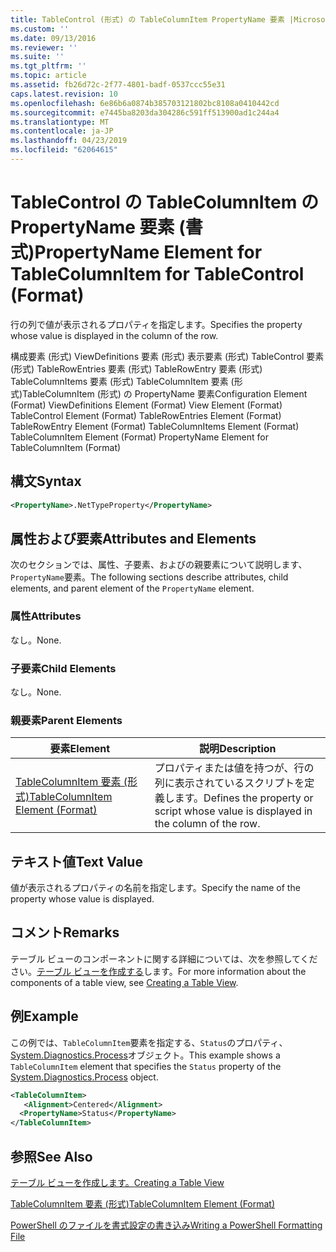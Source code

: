 ```yaml
---
title: TableControl (形式) の TableColumnItem PropertyName 要素 |Microsoft Docs
ms.custom: ''
ms.date: 09/13/2016
ms.reviewer: ''
ms.suite: ''
ms.tgt_pltfrm: ''
ms.topic: article
ms.assetid: fb26d72c-2f77-4801-badf-0537ccc55e31
caps.latest.revision: 10
ms.openlocfilehash: 6e86b6a0874b385703121802bc8108a0410442cd
ms.sourcegitcommit: e7445ba8203da304286c591ff513900ad1c244a4
ms.translationtype: MT
ms.contentlocale: ja-JP
ms.lasthandoff: 04/23/2019
ms.locfileid: "62064615"
---
```

# <a name="propertyname-element-for-tablecolumnitem-for-tablecontrol-format"></a><span data-ttu-id="e1d95-102">TableControl の TableColumnItem の PropertyName 要素 (書式)</span><span class="sxs-lookup"><span data-stu-id="e1d95-102">PropertyName Element for TableColumnItem for TableControl (Format)</span></span>

<span data-ttu-id="e1d95-103">行の列で値が表示されるプロパティを指定します。</span><span class="sxs-lookup"><span data-stu-id="e1d95-103">Specifies the property whose value is displayed in the column of the row.</span></span>

<span data-ttu-id="e1d95-104">構成要素 (形式) ViewDefinitions 要素 (形式) 表示要素 (形式) TableControl 要素 (形式) TableRowEntries 要素 (形式) TableRowEntry 要素 (形式) TableColumnItems 要素 (形式) TableColumnItem 要素 (形式)TableColumnItem (形式) の PropertyName 要素</span><span class="sxs-lookup"><span data-stu-id="e1d95-104">Configuration Element (Format) ViewDefinitions Element (Format) View Element (Format) TableControl Element (Format) TableRowEntries Element (Format) TableRowEntry Element (Format) TableColumnItems Element (Format) TableColumnItem Element (Format) PropertyName Element for TableColumnItem (Format)</span></span>

## <a name="syntax"></a><span data-ttu-id="e1d95-105">構文</span><span class="sxs-lookup"><span data-stu-id="e1d95-105">Syntax</span></span>

```xml
<PropertyName>.NetTypeProperty</PropertyName>
```

## <a name="attributes-and-elements"></a><span data-ttu-id="e1d95-106">属性および要素</span><span class="sxs-lookup"><span data-stu-id="e1d95-106">Attributes and Elements</span></span>

<span data-ttu-id="e1d95-107">次のセクションでは、属性、子要素、およびの親要素について説明します、`PropertyName`要素。</span><span class="sxs-lookup"><span data-stu-id="e1d95-107">The following sections describe attributes, child elements, and parent element of the `PropertyName` element.</span></span>

### <a name="attributes"></a><span data-ttu-id="e1d95-108">属性</span><span class="sxs-lookup"><span data-stu-id="e1d95-108">Attributes</span></span>

<span data-ttu-id="e1d95-109">なし。</span><span class="sxs-lookup"><span data-stu-id="e1d95-109">None.</span></span>

### <a name="child-elements"></a><span data-ttu-id="e1d95-110">子要素</span><span class="sxs-lookup"><span data-stu-id="e1d95-110">Child Elements</span></span>

<span data-ttu-id="e1d95-111">なし。</span><span class="sxs-lookup"><span data-stu-id="e1d95-111">None.</span></span>

### <a name="parent-elements"></a><span data-ttu-id="e1d95-112">親要素</span><span class="sxs-lookup"><span data-stu-id="e1d95-112">Parent Elements</span></span>

|<span data-ttu-id="e1d95-113">要素</span><span class="sxs-lookup"><span data-stu-id="e1d95-113">Element</span></span>|<span data-ttu-id="e1d95-114">説明</span><span class="sxs-lookup"><span data-stu-id="e1d95-114">Description</span></span>|
|-------------|-----------------|
|[<span data-ttu-id="e1d95-115">TableColumnItem 要素 (形式)</span><span class="sxs-lookup"><span data-stu-id="e1d95-115">TableColumnItem Element (Format)</span></span>](./tablecolumnitem-element-for-tablecolumnitems-for-tablecontrol-format.md)|<span data-ttu-id="e1d95-116">プロパティまたは値を持つが、行の列に表示されているスクリプトを定義します。</span><span class="sxs-lookup"><span data-stu-id="e1d95-116">Defines the property or script whose value is displayed in the column of the row.</span></span>|

## <a name="text-value"></a><span data-ttu-id="e1d95-117">テキスト値</span><span class="sxs-lookup"><span data-stu-id="e1d95-117">Text Value</span></span>

<span data-ttu-id="e1d95-118">値が表示されるプロパティの名前を指定します。</span><span class="sxs-lookup"><span data-stu-id="e1d95-118">Specify the name of the property whose value is displayed.</span></span>

## <a name="remarks"></a><span data-ttu-id="e1d95-119">コメント</span><span class="sxs-lookup"><span data-stu-id="e1d95-119">Remarks</span></span>

<span data-ttu-id="e1d95-120">テーブル ビューのコンポーネントに関する詳細については、次を参照してください。[テーブル ビューを作成する](./creating-a-table-view.md)します。</span><span class="sxs-lookup"><span data-stu-id="e1d95-120">For more information about the components of a table view, see [Creating a Table View](./creating-a-table-view.md).</span></span>

## <a name="example"></a><span data-ttu-id="e1d95-121">例</span><span class="sxs-lookup"><span data-stu-id="e1d95-121">Example</span></span>

<span data-ttu-id="e1d95-122">この例では、`TableColumnItem`要素を指定する、`Status`のプロパティ、 [System.Diagnostics.Process](/dotnet/api/System.Diagnostics.Process)オブジェクト。</span><span class="sxs-lookup"><span data-stu-id="e1d95-122">This example shows a `TableColumnItem` element that specifies the `Status` property of the [System.Diagnostics.Process](/dotnet/api/System.Diagnostics.Process) object.</span></span>

```xml
<TableColumnItem>
   <Alignment>Centered</Alignment>
  <PropertyName>Status</PropertyName>
</TableColumnItem>

```

## <a name="see-also"></a><span data-ttu-id="e1d95-123">参照</span><span class="sxs-lookup"><span data-stu-id="e1d95-123">See Also</span></span>

[<span data-ttu-id="e1d95-124">テーブル ビューを作成します。</span><span class="sxs-lookup"><span data-stu-id="e1d95-124">Creating a Table View</span></span>](./creating-a-table-view.md)

[<span data-ttu-id="e1d95-125">TableColumnItem 要素 (形式)</span><span class="sxs-lookup"><span data-stu-id="e1d95-125">TableColumnItem Element (Format)</span></span>](./tablecolumnitem-element-for-tablecolumnitems-for-tablecontrol-format.md)

[<span data-ttu-id="e1d95-126">PowerShell のファイルを書式設定の書き込み</span><span class="sxs-lookup"><span data-stu-id="e1d95-126">Writing a PowerShell Formatting File</span></span>](./writing-a-powershell-formatting-file.md)
